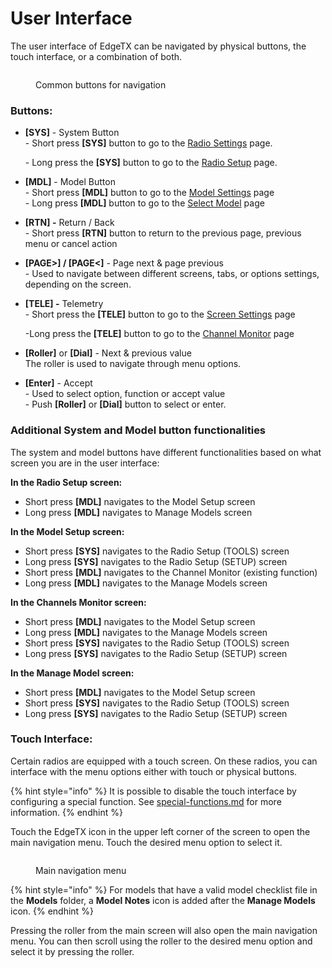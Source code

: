 # User Interface

The user interface of EdgeTX can be navigated by physical buttons, the touch interface, or a combination of both.

<figure><img src="/.gitbook/assets/buttonnavigation.jpg" alt=""><figcaption><p>Common buttons for navigation</p></figcaption></figure>

### **Buttons:**

*   **\[SYS]** - System Button\
    \- Short press **\[SYS]** button to go to the [Radio Settings](../radio-settings/) page.&#x20;

    \- Long press the **\[SYS]** button to go to the [Radio Setup](../radio-settings/radio-setup/) page.
* **\[MDL]** - Model Button\
  \- Short press **\[MDL]** button to go to the [Model Settings](../model-settings/) page\
  \- Long press **\[MDL]** button to go to the [Select Model](../select-model.md) page
* **\[RTN] -** Return / Back \
  \- Short press **\[RTN]** button to return to the previous page, previous menu or cancel action
* **\[PAGE>] / \[PAGE<]** - Page next & page previous\
  \- Used to navigate between different screens, tabs, or options settings, depending on the screen.
*   **\[TELE] -** Telemetry \
    \- Short press the **\[TELE]** button to go to the [Screen Settings](../screen-settings/) page

    &#x20;\-Long press the **\[TELE]** button to go to the [Channel Monitor](../channel-monitor.md) page
* **\[Roller]** or **\[Dial]** - Next & previous value\
  The roller is used to navigate through menu options. &#x20;
* **\[Enter]** - Accept \
  \- Used to select option, function or accept value\
  \- Push **\[Roller]** or **\[Dial]** button to select or enter.

### Additional System and Model button functionalities

The system and model buttons have different functionalities based on what screen you are in the user interface:

**In the Radio Setup screen:**

* Short press **\[MDL]** navigates to the Model Setup screen
* Long press **\[MDL]** navigates to Manage Models screen

**In the Model Setup screen:**

* Short press **\[SYS]** navigates to the Radio Setup (TOOLS) screen
* Long press **\[SYS]** navigates to the Radio Setup (SETUP) screen
* Short press **\[MDL]** navigates to the Channel Monitor (existing function)
* Long press **\[MDL]** navigates to the Manage Models screen

**In the Channels Monitor screen:**

* Short press **\[MDL]** navigates to the Model Setup screen
* Long press **\[MDL]** navigates to the Manage Models screen
* Short press **\[SYS]** navigates to the Radio Setup (TOOLS) screen
* Long press **\[SYS]** navigates to the Radio Setup (SETUP) screen

**In the Manage Model screen:**

* Short press **\[MDL]** navigates to the Model Setup screen
* Short press **\[SYS]** navigates to the Radio Setup (TOOLS) screen
* Long press **\[SYS]** navigates to the Radio Setup (SETUP) screen

### **Touch Interface**:

Certain radios are equipped with a touch screen.  On these radios, you can interface with the menu options either with touch or physical buttons.&#x20;

{% hint style="info" %}
It is possible to disable the touch interface by configuring a special function. See  [special-functions.md](../model-settings/special-functions.md "mention") for more information.
{% endhint %}

Touch the EdgeTX icon in the upper left corner of the screen to open the main navigation menu. Touch the desired menu option to select it.

<figure><img src="/.gitbook/assets/mainmenu.png" alt=""><figcaption><p>Main navigation menu</p></figcaption></figure>

{% hint style="info" %}
For models that have a valid model checklist file in the **Models** folder, a **Model Notes** icon is added after the **Manage Models** icon.
{% endhint %}

Pressing the roller from the main screen will also open the main navigation menu. You can then scroll using the roller to the desired menu option and select it by pressing the roller.
